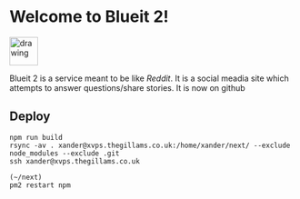 # Welcome to Blueit 2!

<img src="public/favicon.ico" alt="drawing" width="50" height="50"/>

Blueit 2 is a service meant to be like _Reddit_.
It is a social meadia site which attempts to answer questions/share stories.
It is now on github

## Deploy

```
npm run build
rsync -av . xander@xvps.thegillams.co.uk:/home/xander/next/ --exclude node_modules --exclude .git
ssh xander@xvps.thegillams.co.uk
```

```
(~/next)
pm2 restart npm
```
